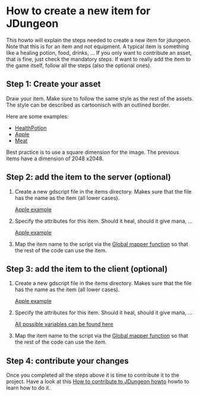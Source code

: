 # How to create a new item for JDungeon

This howto will explain the steps needed to create a new item for jdungeon. Note that this is for an item and not equipment. A typical item is something like a healing potion, food, drinks, ...
If you only want to contribute an asset, that is fine, just check the mandatory steps. If want to really add the item to the game itself, follow all the steps (also the optional ones).

## Step 1: Create your asset
Draw your item. Make sure to follow the same style as the rest of the assets. The style can be described as cartoonisch with an outlined border.

Here are some examples:
- [HealthPotion](https://github.com/jonathaneeckhout/jdungeon-client/blob/main/assets/items/HealthPotion/HealthPotion.png)
- [Apple](https://github.com/jonathaneeckhout/jdungeon-client/blob/main/assets/items/Apple/Apple.png)
- [Meat](https://github.com/jonathaneeckhout/jdungeon-client/blob/main/assets/items/Meat/Meat.png)

Best practice is to use a square dimension for the image. The previous items have a dimension of 2048 x2048.

## Step 2: add the item to the server (optional)
1. Create a new gdscript file in the items directory. Makes sure that the file has the name as the item (all lower cases).

   [Apple example](https://github.com/jonathaneeckhout/jdungeon-level-server/blob/main/scripts/items/consumables/apple.gd)

2. Specify the attributes for this item. Should it heal, should it give mana, ...

   [Apple example](https://github.com/jonathaneeckhout/jdungeon-level-server/blob/main/scripts/items/consumables/apple.gd#L6)
3.  Map the item name to the script via the [Global mapper function](https://github.com/jonathaneeckhout/jdungeon-level-server/blob/main/scripts/global.gd#L56) so that the rest of the code can use the item.

## Step 3: add the item to the client (optional)
1. Create a new gdscript file in the items directory. Makes sure that the file has the name as the item (all lower cases).

   [Apple example](https://github.com/jonathaneeckhout/jdungeon-client/blob/main/scripts/items/consumables/apple.gd)
   
2. Specify the attributes for this item. Should it heal, should it give mana, ...

   [All possible variables can be found here](https://github.com/jonathaneeckhout/jdungeon-client/blob/main/scripts/item.gd)

3.  Map the item name to the script via the [Global mapper function](https://github.com/jonathaneeckhout/jdungeon-client/blob/main/scripts/global.gd#L40) so that the rest of the code can use the item.


## Step 4: contribute your changes
Once you completed all the steps above it is time to contribute it to the project. Have a look at this [How to contribute to JDungeon howto](https://github.com/jonathaneeckhout/jdungeon-overview/blob/main/howtos/HowToContribute.md) howto to learn how to do it.
